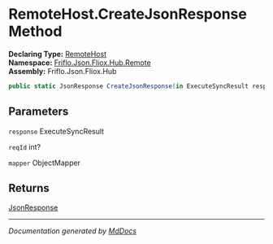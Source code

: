 ﻿<!--  
  <auto-generated>   
    The contents of this file were generated by a tool.  
    Changes to this file may be list if the file is regenerated  
  </auto-generated>   
-->

# RemoteHost.CreateJsonResponse Method

**Declaring Type:** [RemoteHost](../index.md)  
**Namespace:** [Friflo.Json.Fliox.Hub.Remote](../../index.md)  
**Assembly:** Friflo.Json.Fliox.Hub

```csharp
public static JsonResponse CreateJsonResponse(in ExecuteSyncResult response, in int? reqId, ObjectMapper mapper);
```

## Parameters

`response`  ExecuteSyncResult

`reqId`  int?

`mapper`  ObjectMapper

## Returns

[JsonResponse](../../JsonResponse/index.md)

___

*Documentation generated by [MdDocs](https://github.com/ap0llo/mddocs)*
